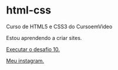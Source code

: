 # html-css
Curso de HTML5 e CSS3 do CursoemVideo

Estou aprendendo a criar sites.

<a href="https://rafaelmzdev.github.io/html-css/exercicios/d010true/index.html" target="_blank"> Executar o desafio 10.

<a href="https://instagram.com/rafaelduartemz" target="_blank"> Meu instagram.
